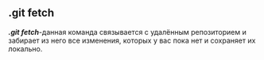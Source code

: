 ## .git fetch
***.git fetch***-данная команда связывается с удалённым репозиторием и забирает из него все изменения, которых у вас пока нет и сохраняет их локально.